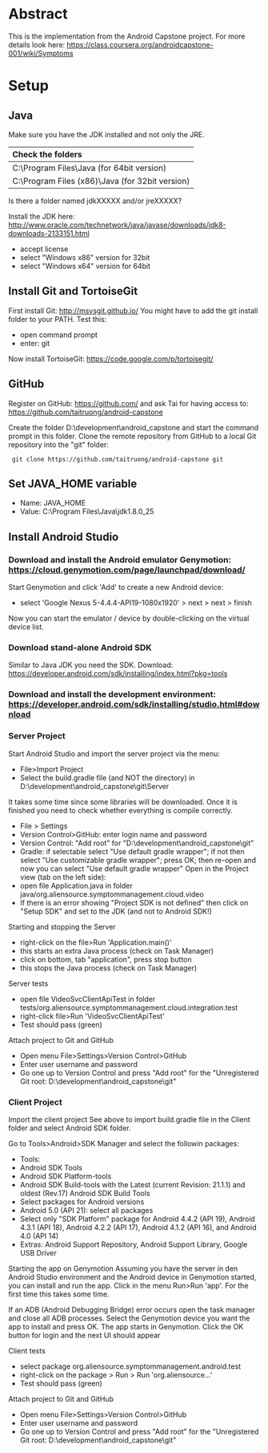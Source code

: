 # Abstract
This is the implementation from the Android Capstone project. For more details look here: https://class.coursera.org/androidcapstone-001/wiki/Symptoms

# Setup

## Java

Make sure you have the JDK installed and not only the JRE.

|Check the folders                                |
|:------------------------------------------------|
| C:\Program Files\Java (for 64bit version)       |
| C:\Program Files (x86)\Java (for 32bit version) |

Is there a folder named jdkXXXXX and/or jreXXXXX?

Install the JDK here: http://www.oracle.com/technetwork/java/javase/downloads/jdk8-downloads-2133151.html
- accept license
- select "Windows x86" version for 32bit
- select "Windows x64" version for 64bit

## Install Git and TortoiseGit

First install Git: http://msysgit.github.io/
You might have to add the git install folder to your PATH. Test this:
- open command prompt
- enter: git

Now install TortoiseGit: https://code.google.com/p/tortoisegit/

## GitHub

Register on GitHub: https://github.com/ and ask Tai for having access to: https://github.com/taitruong/android-capstone

Create the folder D:\development\android_capstone and start the command prompt in this folder. Clone the remote repository from GitHub to a local Git repository into the "git" folder:
```
 git clone https://github.com/taitruong/android-capstone git
```
## Set JAVA_HOME variable

- Name: JAVA_HOME
- Value: C:\Program Files\Java\jdk1.8.0_25

## Install Android Studio

### Download and install the Android emulator Genymotion: https://cloud.genymotion.com/page/launchpad/download/

Start Genymotion and click 'Add' to create a new Android device:
- select 'Google Nexus 5-4.4.4-API19-1080x1920' > next > next > finish

Now you can start the emulator / device by double-clicking on the virtual device list.

### Download stand-alone Android SDK
Similar to Java JDK you need the SDK. Download: https://developer.android.com/sdk/installing/index.html?pkg=tools

### Download and install the development environment: https://developer.android.com/sdk/installing/studio.html#download

### Server Project
Start Android Studio and import the server project via the menu:
- File>Import Project
- Select the build.gradle file (and NOT the directory) in D:\development\android_capstone\git\Server

It takes some time since some libraries will be downloaded. Once it is finished you need to check whether everything is compile correctly.
- File > Settings
 - Version Control>GitHub: enter login name and password
 - Version Control: "Add root" for "D:\development\android_capstone\git"
 - Gradle: if selectable select "Use default gradle wrapper"; if not then select "Use customizable gradle wrapper"; press OK; then re-open and now you can select "Use default gradle wrapper"
Open in the Project view (tab on the left side):
- open file Application.java in folder java/org.aliensource.symptommanagement.cloud.video
- If there is an error showing "Project SDK is not defined" then click on "Setup SDK" and set to the JDK (and not to Android SDK!)

Starting and stopping the Server
- right-click on the file>Run 'Application.main()'
- this starts an extra Java process (check on Task Manager)
- click on bottom, tab "application", press stop button
- this stops the Java process (check on Task Manager)

Server tests
- open file VideoSvcClientApiTest in folder tests/org.aliensource.symptommanagement.cloud.integration.test
- right-click file>Run 'VideoSvcClientApiTest'
- Test should pass (green)

Attach project to Git and GitHub
- Open menu File>Settings>Version Control>GitHub
- Enter user username and password
- Go one up to Version Control and press "Add root" for the "Unregistered Git root: D:\development\android_capstone\git"

### Client Project
Import the client project
See above to import build.gradle file in the Client folder and select Android SDK folder.

Go to Tools>Android>SDK Manager and select the followin packages:
- Tools:
 - Android SDK Tools
 - Android SDK Platform-tools
 - Android SDK Build-tools with the Latest (current Revision: 21.1.1) and oldest (Rev.17) Android SDK Build Tools
- Select packages for Android versions
 - Android 5.0 (API 21): select all packages
 - Select only "SDK Platform" package for Android 4.4.2 (API 19), Android 4.3.1 (API 18), Android 4.2.2 (API 17), Android 4.1.2 (API 16), and Android 4.0 (API 14)
- Extras: Android Support Repository, Android Support Library, Google USB Driver

Starting the app on Genymotion
Assuming you have the server in den Android Studio environment and the Android device in Genymotion started, you can install and run the app. Click in the menu Run>Run 'app'. For the first time this takes some time.

If an ADB (Android Debugging Bridge) error occurs open the task manager and close all ADB processes. Select the Genymotion device you want the app to install and press OK. The app starts in Genymotion. Click the OK button for login and the next UI should appear

Client tests
- select package org.aliensource.symptommanagement.android.test
- right-click on the package > Run > Run 'org.aliensource...'
- Test should pass (green)

Attach project to Git and GitHub
- Open menu File>Settings>Version Control>GitHub
- Enter user username and password
- Go one up to Version Control and press "Add root" for the "Unregistered Git root: D:\development\android_capstone\git"
